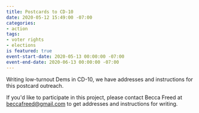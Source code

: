 ```yaml
---
title: Postcards to CD-10
date: 2020-05-12 15:49:00 -07:00
categories:
- action
tags:
- voter rights
- elections
is featured: true
event-start-date: 2020-05-13 00:00:00 -07:00
event-end-date: 2020-06-13 00:00:00 -07:00
---
```


Writing low-turnout Dems in CD-10, we have addresses and instructions for this postcard outreach. 

If you'd like to participate in this project, please contact Becca Freed at beccafreed@gmail.com to get addresses and instructions for writing. 